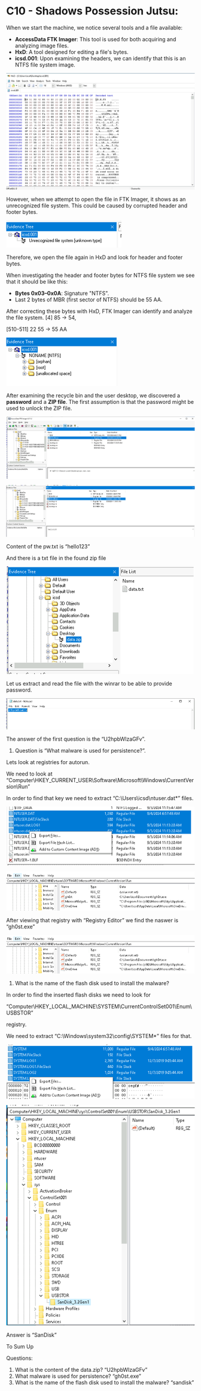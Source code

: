 # C10 - Shadows Possession Jutsu:

When we start the machine, we notice several tools and a file available:

- **AccessData FTK Imager**: This tool is used for both acquiring and analyzing image files.
- **HxD**: A tool designed for editing a file's bytes.
- **icsd.001**: Upon examining the headers, we can identify that this is an NTFS file system image.

![image.png](images/image.png)

However, when we attempt to open the file in FTK Imager, it shows as an unrecognized file system. This could be caused by corrupted header and footer bytes.

![image.png](images/image%201.png)

Therefore, we open the file again in HxD and look for header and footer bytes. 

When investigating the header and footer bytes for NTFS file system we see that it should be like this:

- **Bytes 0x03–0x0A**: Signature "NTFS".
- Last 2 bytes of MBR (first sector of NTFS) should be 55 AA.

After correcting these bytes with HxD, FTK Imager can identify and analyze the file system. 
[4] 85 → 54, 

[510-511] 22 55 → 55 AA

![image.png](images/image%202.png)

After examining the recycle bin and the user desktop, we discovered a **password** and a **ZIP file**. The first assumption is that the password might be used to unlock the ZIP file.

![image.png](images/image%203.png)

![image.png](images/image%204.png)

Content of the pw.txt is “hello123”

And there is a txt file in the found zip file

![image.png](images/image%205.png)

Let us extract and read the file with the winrar to be able to provide password. 

![image.png](images/image%206.png)

The answer of the first question is the “U2hpbWlzaGFv”. 

1. Question is “What malware is used for persistence?”. 

Lets look at registries for autorun. 

We need to look at “Computer\HKEY_CURRENT_USER\Software\Microsoft\Windows\CurrentVersion\Run”

In order to find that key we need to extract “C:\Users\icsd\ntuser.dat*” files. 

![image.png](images/image%207.png)

![image.png](images/image%208.png)

After viewing that registry with “Registry Editor” we find the naswer is “gh0st.exe”

![image.png](images/image%209.png)

1. What is the name of the flash disk used to install the malware? 

In order to find the inserted flash disks we need to look for 

“Computer\HKEY_LOCAL_MACHINE\SYSTEM\CurrentControlSet001\Enum\USBSTOR”

registry. 

We need to extract “C:\Windows\system32\config\SYSTEM*” files for that. 

![image.png](images/image%2010.png)

![image.png](images/image%2011.png)

Answer is “SanDisk”

To Sum Up

Questions:

1. What is the content of the data.zip? “U2hpbWlzaGFv”
2. What malware is used for persistence? “gh0st.exe”
3. What is the name of the flash disk used to install the malware? “sandisk”